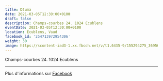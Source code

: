```yaml
---
title: Džuma
date: 2021-03-05T12:30:00+0100
draft: false
description: Champs-courbes 24. 1024 Ecublens
eventDate: 2021-03-05T12:30:00+0100
location: Écublens, Vaud
facebook_id: '254713972954306'
weight: 30
image: https://scontent-iad3-1.xx.fbcdn.net/v/t1.6435-9/155294275_3695079563921169_4909597834044538694_n.jpg?_nc_cat=101&ccb=1-7&_nc_sid=9e60e4&_nc_ohc=sFITRqQ6O-0Q7kNvwElKKQ1&_nc_oc=AdlAvGf61x3yww8EiRsqDOK4fdS2YLSzN5emraaWC4o8ctnaFRIxGeo_8X4xatxvA8g&_nc_zt=23&_nc_ht=scontent-iad3-1.xx&edm=ABTKTjYEAAAA&_nc_gid=Maov4lXxMTDASx5CW-8vMw&oh=00_AfR46P6QKRjb9-DkcefEK2OiK3vh8Z1bi3a7KP-p6XO-rA&oe=68A27F5B
---
```


Champs-courbes 24. 1024 Ecublens

---

Plus d'informations sur [Facebook](https://facebook.com/events/254713972954306)